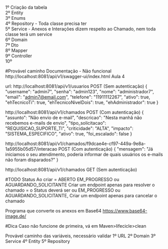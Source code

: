 1º Criação da tabela <br>
2º Entity <br>
3º Enums <br>
4º Repository - Toda classe precisa ter<br>
5º Service - Anexos e Interações dizem respeito ao Chamado, nem toda classe terá um service<br>
6º Domain <br>
7º Dto <br>
8º Mapper <br>
9º Controller <br>
10º <br>



#Provável caminho Documentação - Não funcional
http://localhost:8081/api/v1/swagger-ui/index.html
Aula 4


url: http://localhost:8081/api/v1/usuarios
POST (Sem autenticação)
{
"username": "admin7",
"senha": "admin123",
"nome": "administrador7",
"email": "admin7@email.com",
"telefone": "11911112267",
"ativo": true,
"ehTecnicoTi": true,
"ehTecnicoNivelDois": true,
"ehAdministrador": true
}


http://localhost:8081/api/v1/chamados
POST (Com autenticação)
{
"assunto": "Não envio de e-mail",
"descricao": "Nesta manhã não recebemos e-mails de envio",
"tipo_solicitacao": "REQUISICAO_SUPORTE_TI",
"criticidade": "ALTA",
"impacto": "SISTEMA_ESPECIFICO",
"ativo": true,
"foi_escalado": false
}

http://localhost:8081/api/v1/chamados/f9dcae4e-cf97-449a-9e8a-1a5955b05d57/interacao
POST (Com autenticação)
{
"mensagem": "Já iniciamos o seu atendimento, poderia informar de quais usuários os e-mails não foram disparados?"
}

http://localhost:8081/api/v1/chamados
GET (Sem autenticação)



#TODO Status
Ao criar = ABERTO
EM_PROGRESSO ou AGUARDANDO_SOLICITANTE
Criar um endpoint apenas para resolver o chamado = o Status deverá ser ou EM_PROGRESSO ou AGUARDANDO_SOLICITANTE,
Criar um endpoint apenas para cancelar o chamado 

Programa que converte os anexos em Base64
https://www.base64-image.de/

#Dica
Caso não funcione de primeira, vá em Maven>lifecicle>clean

Provável caminho das variáveis, necessário validar
1º URL
2º Domain
3º Service
4º Entity 
5º Repository

